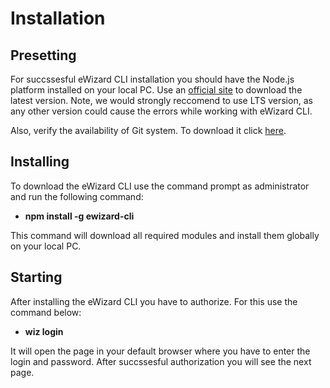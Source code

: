 # Installation

## Presetting

For succssesful eWizard CLI installation you should have the Node.js platform installed on your local PC. Use an [official site](https://nodejs.org/en/) to download the latest version. Note, we would strongly reccomend to use LTS version, as any other version could cause the errors while working with eWizard CLI.

Also, verify the availability of Git system. To download it click [here](https://git-scm.com/). 

## Installing 

To download the eWizard CLI use the command prompt as administrator and run the following command:  
* **npm install -g ewizard-cli**

This command will download all required modules and install them globally on your local PC. 

## Starting

After installing the eWizard CLI you have to authorize. For this use the command below:

* **wiz login**

It will open the page in your default browser where you have to enter the login and password.
After succssesful authorization you will see the next page. 

